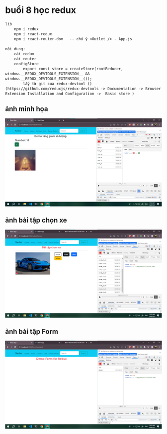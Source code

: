 # buổi 8 học redux

    lib
        npm i redux
        npm i react-redux
        npm i react-router-dom   -- chú ý <Outlet /> - App.js

    nội dung: 
        cài redux
        cài router
        configStore 
            export const store = createStore(rootReducer, window.__REDUX_DEVTOOLS_EXTENSION__ && window.__REDUX_DEVTOOLS_EXTENSION__());
            lấy từ git cua redux-devtool () (https://github.com/reduxjs/redux-devtools -> Documentation -> Browser Extension Installation and Configuration ->  Basic store )
    

## ảnh minh họa
![...](./images/img_minhHoa.png)

## ảnh bài tập chọn xe
![...](./images/img_BT_chonxe.png)

## ảnh bài tập Form
![...](./images/img_BT_Form.png)